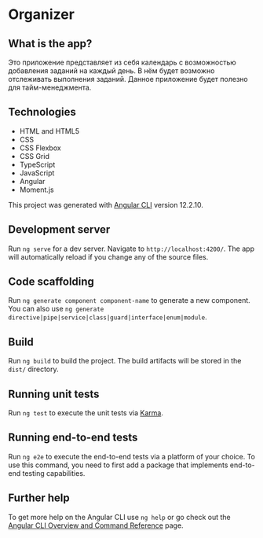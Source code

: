 # Organizer

## What is the app?
Это приложение представляет из себя календарь с возможностью добавления заданий на каждый день. В нём будет возможно отслеживать выполнения заданий.
Данное приложение будет полезно для тайм-менеджмента.

## Technologies 
- HTML and HTML5
- CSS
- CSS Flexbox
- CSS Grid
- TypeScript
- JavaScript
- Angular
- Moment.js

This project was generated with [Angular CLI](https://github.com/angular/angular-cli) version 12.2.10.

## Development server

Run `ng serve` for a dev server. Navigate to `http://localhost:4200/`. The app will automatically reload if you change any of the source files.

## Code scaffolding

Run `ng generate component component-name` to generate a new component. You can also use `ng generate directive|pipe|service|class|guard|interface|enum|module`.

## Build

Run `ng build` to build the project. The build artifacts will be stored in the `dist/` directory.

## Running unit tests

Run `ng test` to execute the unit tests via [Karma](https://karma-runner.github.io).

## Running end-to-end tests

Run `ng e2e` to execute the end-to-end tests via a platform of your choice. To use this command, you need to first add a package that implements end-to-end testing capabilities.

## Further help

To get more help on the Angular CLI use `ng help` or go check out the [Angular CLI Overview and Command Reference](https://angular.io/cli) page.
